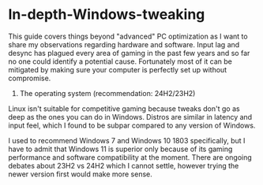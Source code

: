 # In-depth-Windows-tweaking

This guide covers things beyond "advanced" PC optimization as I want to share my observations regarding hardware and software. Input lag and desync has plagued every area of gaming in the past few years and so far no one could identify a potential cause. Fortunately most of it can be mitigated by making sure your computer is perfectly set up without compromise.


1. The operating system (recommendation: 24H2/23H2)

Linux isn't suitable for competitive gaming because tweaks don't go as deep as the ones you can do in Windows. Distros are similar in latency and input feel, which I found to be subpar compared to any version of Windows.

I used to recommend Windows 7 and Windows 10 1803 specifically, but I have to admit that Windows 11 is superior only because of its gaming performance and software compatibility at the moment. There are ongoing debates about 23H2 vs 24H2 which I cannot settle, however trying the newer version first would make more sense.
